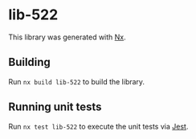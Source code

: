# lib-522

This library was generated with [Nx](https://nx.dev).

## Building

Run `nx build lib-522` to build the library.

## Running unit tests

Run `nx test lib-522` to execute the unit tests via [Jest](https://jestjs.io).

